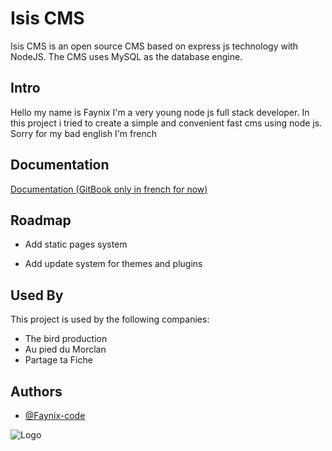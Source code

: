 
# Isis CMS

Isis CMS is an open source CMS based on express js technology with NodeJS. The CMS uses MySQL as the database engine.


## Intro
Hello my name is Faynix I'm a very young node js full stack developer. In this project i tried to create a simple and convenient fast cms using node js. Sorry for my bad english I'm french 

## Documentation

[Documentation (GitBook only in french for now)](https://the-bird-production.gitbook.io/isis-cms-fr-docs/)


## Roadmap

- Add static pages system 

- Add update system for themes and plugins 


## Used By

This project is used by the following companies:

- The bird production
- Au pied du Morclan 
- Partage ta Fiche 


## Authors

- [@Faynix-code](https://www.github.com/Faynix-code)


![Logo](https://i.imgur.com/b0EQ8TS.png)

